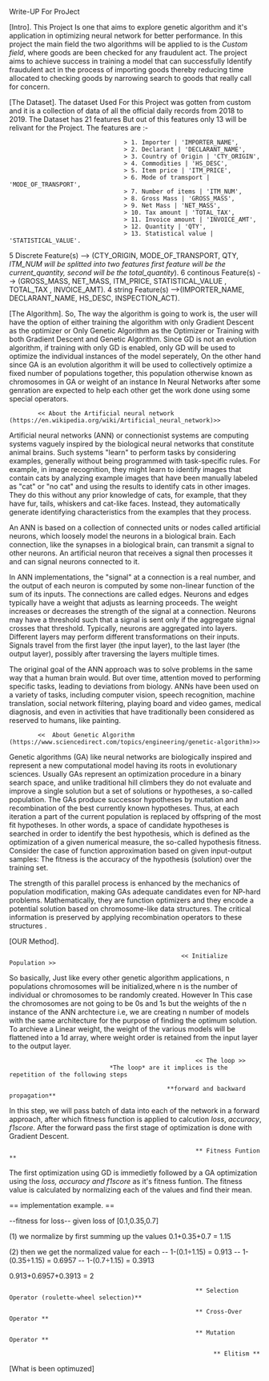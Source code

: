Write-UP For ProJect

[Intro].
This Project Is one that aims to explore genetic algorithm and it's application in optimizing neural network for better performance. In this project the main field the two algorithms will be applied to is the *Custom field*, where goods are been checked for any fraudulent act. The project aims to achieve success in training a model that can successfully Identify fraudulent act in the process of importing goods thereby reducing time allocated to checking goods by narrowing search to goods that really call for concern. 

[The Dataset].
The dataset Used For this Project was gotten from custom and it is a collection of data of all the official daily records from 2018 to 2019. The Dataset has 21 features But out of this features only 13 will be relivant for the Project. The features are :-

                                    > 1. Importer | 'IMPORTER_NAME',
                                    > 2. Declarant | 'DECLARANT_NAME',
                                    > 3. Country of Origin | 'CTY_ORIGIN',
                                    > 4. Commodities | 'HS_DESC',
                                    > 5. Item price | 'ITM_PRICE',
                                    > 6. Mode of tramsport | 'MODE_OF_TRANSPORT',
                                    > 7. Number of items | 'ITM_NUM',
                                    > 8. Gross Mass | 'GROSS_MASS',
                                    > 9. Net Mass | 'NET_MASS',
                                    > 10. Tax amount | 'TOTAL_TAX',
                                    > 11. Invoice amount | 'INVOICE_AMT',
                                    > 12. Quantity | 'QTY',
                                    > 13. Statistical value | 'STATISTICAL_VALUE'.

5 Discrete Feature(s) --> (CTY_ORIGIN, MODE_OF_TRANSPORT, QTY, *ITM_NUM will be splitted into two features first  feature will be the current_quantity, second will be the total_quantity*). 6 continous Feature(s) --> (GROSS_MASS, NET_MASS, ITM_PRICE, STATISTICAL_VALUE	, TOTAL_TAX	, INVOICE_AMT). 4 string Feature(s) -->(IMPORTER_NAME, DECLARANT_NAME, HS_DESC, INSPECTION_ACT).




[The Algorithm].
So, The way the algorithm is going to work is, the user will have the option of either training the algorithm with only Gradient Descent as the optimizer or Only Genetic Algorithm as the Optimizer or Training with both Gradient Descent and Genetic Algorithm. Since GD is not an evolution algorithm, if training with only GD is enabled, only GD will be used to optimize the individual instances of the model seperately, On the other hand since GA is an evolution algorithm it will be used to collectively optimize a fixed number of populations together, this population otherwise known as chromosomes in GA or weight of an instance In Neural Networks after some genration are expected to help each other get the work done using some special operators.


            << About the Artificial neural network (https://en.wikipedia.org/wiki/Artificial_neural_network)>>
Artificial neural networks (ANN) or connectionist systems are computing systems vaguely inspired by the biological neural networks that constitute animal brains. Such systems "learn" to perform tasks by considering examples, generally without being programmed with task-specific rules. For example, in image recognition, they might learn to identify images that contain cats by analyzing example images that have been manually labeled as "cat" or "no cat" and using the results to identify cats in other images. They do this without any prior knowledge of cats, for example, that they have fur, tails, whiskers and cat-like faces. Instead, they automatically generate identifying characteristics from the examples that they process.

An ANN is based on a collection of connected units or nodes called artificial neurons, which loosely model the neurons in a biological brain. Each connection, like the synapses in a biological brain, can transmit a signal to other neurons. An artificial neuron that receives a signal then processes it and can signal neurons connected to it.

In ANN implementations, the "signal" at a connection is a real number, and the output of each neuron is computed by some non-linear function of the sum of its inputs. The connections are called edges. Neurons and edges typically have a weight that adjusts as learning proceeds. The weight increases or decreases the strength of the signal at a connection. Neurons may have a threshold such that a signal is sent only if the aggregate signal crosses that threshold. Typically, neurons are aggregated into layers. Different layers may perform different transformations on their inputs. Signals travel from the first layer (the input layer), to the last layer (the output layer), possibly after traversing the layers multiple times.

The original goal of the ANN approach was to solve problems in the same way that a human brain would. But over time, attention moved to performing specific tasks, leading to deviations from biology. ANNs have been used on a variety of tasks, including computer vision, speech recognition, machine translation, social network filtering, playing board and video games, medical diagnosis, and even in activities that have traditionally been considered as reserved to humans, like painting.


            <<  About Genetic Algorithm (https://www.sciencedirect.com/topics/engineering/genetic-algorithm)>>
Genetic algorithms (GA) like neural networks are biologically inspired and represent a new computational model having its roots in evolutionary sciences. Usually GAs represent an optimization procedure in a binary search space, and unlike traditional hill climbers they do not evaluate and improve a single solution but a set of solutions or hypotheses, a so-called population. The GAs produce successor hypotheses by mutation and recombination of the best currently known hypotheses. Thus, at each iteration a part of the current population is replaced by offspring of the most fit hypotheses. In other words, a space of candidate hypotheses is searched in order to identify the best hypothesis, which is defined as the optimization of a given numerical measure, the so-called hypothesis fitness. Consider the case of function approximation based on given input-output samples: The fitness is the accuracy of the hypothesis (solution) over the training set.

The strength of this parallel process is enhanced by the mechanics of population modification, making GAs adequate candidates even for NP-hard problems. Mathematically, they are function optimizers and they encode a potential solution based on chromosome-like data structures. The critical information is preserved by applying recombination operators to these structures .


[OUR Method].

                                                    << Initialize Population >>

So basically, Just like every other genetic algorithm applications, n populations chromosomes will be initialized,where n is the number of individual or chromosomes to be randomly created. However In This case the chromosomes are not going to be 0s and 1s but the weights of the n instance of the ANN archtecture i.e, we are creating n number of models with the same architecture for the purpose of finding the optimum solution. To archieve a Linear weight, the weight of the various models will be flattened into a 1d array, where weight order is retained from the input layer to the output layer.

                                                        << The loop >>
                                *The loop* are it implices is the repetition of the following steps

                                                **forward and backward propagation**
In this step, we will pass batch of data into each of the network in a forward approach, after which fitness function is applied to calcution *loss*, *accuracy*, *f1score*. After the forward pass the first stage of optimization is done with Gradient Descent. 


                                                        ** Fitness Funtion **
The first optimization using GD is immedietly followed by a GA optimization using the *loss, accuracy and f1score* as it's fitness funtion. The fitness value is calculated by normalizing each of the values and find their mean.

== implementation example. ==

--fitness for loss--
given loss of [0.1,0.35,0.7]

(1) we normalize by first summing up the values
0.1+0.35+0.7 = 1.15

(2) then we get the normalized value for each
 -- 1-(0.1÷1.15) = 0.913
 -- 1-(0.35÷1.15) = 0.6957
 -- 1-(0.7÷1.15) = 0.3913

0.913+0.6957+0.3913 = 2





                                                        ** Selection Operator (roulette-wheel selection)**

                                                        ** Cross-Over Operator **

                                                        ** Mutation Operator **

                                                             ** Elitism **

[What is been optimuzed]

